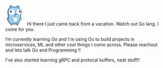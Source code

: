 ![alt text](https://github.com/jnprogrammer/jnprogrammer/blob/master/gifs/gophercoffee.gif?raw=true)
Hi there I just came back from a vacation. Watch out Go lang. I come for you. 

I’m currently learning Go and I'm using Go to build projects in microservices, ML and other cool things I come across. Please reachout and lets talk Go and Programming !!

I've also started learning gRPC and protocal buffers, neat stuff!!

<!-- https://github.com/jnprogrammer/jnprogrammer
https://github.com/jnprogrammer/jnprogrammer/blob/master/gifs/gophercoffee.gif
**jnprogrammer/jnprogrammer** is a ✨ _special_ ✨ repository because its `README.md` (this file) appears on your GitHub profile.

Here are some ideas to get you started:

- 🔭 I’m currently working on ...
###- 🌱 I’m currently using Go to build projects in microservices, Protocal Buffers, ML and gRPC. 
- 👯 I’m looking to collaborate on ...
- 🤔 I’m looking for help with ...
- 💬 Ask me about ...
- 📫 How to reach me: ...
- 😄 Pronouns: ...
- ⚡ Fun fact: ...
-->
